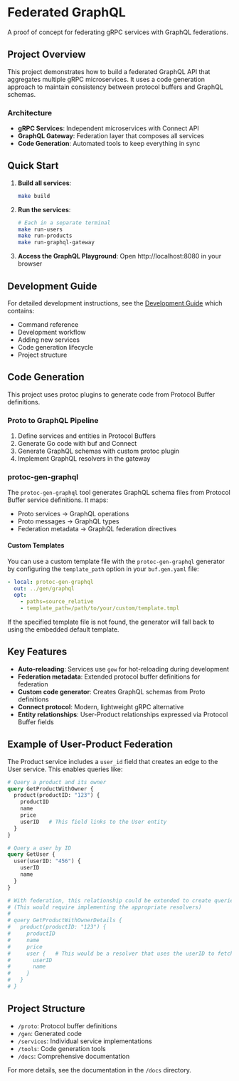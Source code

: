 # Federated GraphQL
A proof of concept for federating gRPC services with GraphQL federations.

## Project Overview

This project demonstrates how to build a federated GraphQL API that aggregates multiple gRPC microservices. It uses a code generation approach to maintain consistency between protocol buffers and GraphQL schemas.

### Architecture

- **gRPC Services**: Independent microservices with Connect API
- **GraphQL Gateway**: Federation layer that composes all services
- **Code Generation**: Automated tools to keep everything in sync

## Quick Start

1. **Build all services**:
   ```bash
   make build
   ```

2. **Run the services**:
   ```bash
   # Each in a separate terminal
   make run-users
   make run-products
   make run-graphql-gateway
   ```

3. **Access the GraphQL Playground**: 
   Open http://localhost:8080 in your browser

## Development Guide

For detailed development instructions, see the [Development Guide](./docs/development-guide.md) which contains:
- Command reference
- Development workflow
- Adding new services
- Code generation lifecycle
- Project structure

## Code Generation
This project uses protoc plugins to generate code from Protocol Buffer definitions.

### Proto to GraphQL Pipeline

1. Define services and entities in Protocol Buffers
2. Generate Go code with buf and Connect
3. Generate GraphQL schemas with custom protoc plugin
4. Implement GraphQL resolvers in the gateway

### protoc-gen-graphql
The `protoc-gen-graphql` tool generates GraphQL schema files from Protocol Buffer service definitions. It maps:

- Proto services → GraphQL operations
- Proto messages → GraphQL types
- Federation metadata → GraphQL federation directives

#### Custom Templates
You can use a custom template file with the `protoc-gen-graphql` generator by configuring the `template_path` option in your `buf.gen.yaml` file:

```yaml
- local: protoc-gen-graphql
  out: ../gen/graphql
  opt:
    - paths=source_relative
    - template_path=/path/to/your/custom/template.tmpl
```

If the specified template file is not found, the generator will fall back to using the embedded default template.

## Key Features

- **Auto-reloading**: Services use `gow` for hot-reloading during development
- **Federation metadata**: Extended protocol buffer definitions for federation
- **Custom code generator**: Creates GraphQL schemas from Proto definitions
- **Connect protocol**: Modern, lightweight gRPC alternative
- **Entity relationships**: User-Product relationships expressed via Protocol Buffer fields

## Example of User-Product Federation

The Product service includes a `user_id` field that creates an edge to the User service. This enables queries like:

```graphql
# Query a product and its owner
query GetProductWithOwner {
  product(productID: "123") {
    productID
    name
    price
    userID   # This field links to the User entity
  }
}

# Query a user by ID
query GetUser {
  user(userID: "456") {
    userID
    name
  }
}

# With federation, this relationship could be extended to create queries like:
# (This would require implementing the appropriate resolvers)
# 
# query GetProductWithOwnerDetails {
#   product(productID: "123") {
#     productID
#     name
#     price
#     user {   # This would be a resolver that uses the userID to fetch the User
#       userID
#       name
#     }
#   }
# }
```

## Project Structure

- `/proto`: Protocol buffer definitions 
- `/gen`: Generated code
- `/services`: Individual service implementations
- `/tools`: Code generation tools
- `/docs`: Comprehensive documentation

For more details, see the documentation in the `/docs` directory.